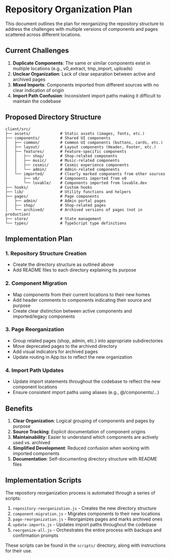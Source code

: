 # Repository Organization Plan

This document outlines the plan for reorganizing the repository structure to address the challenges with multiple versions of components and pages scattered across different locations.

## Current Challenges

1. **Duplicate Components**: The same or similar components exist in multiple locations (e.g., v0_extract, tmp_import, uploads)
2. **Unclear Organization**: Lack of clear separation between active and archived pages
3. **Mixed Imports**: Components imported from different sources with no clear indication of origin
4. **Import Path Confusion**: Inconsistent import paths making it difficult to maintain the codebase

## Proposed Directory Structure

```
client/src/
├── assets/             # Static assets (images, fonts, etc.)
├── components/         # Shared UI components
│   ├── common/         # Common UI components (buttons, cards, etc.)
│   ├── layout/         # Layout components (Header, Footer, etc.)
│   ├── features/       # Feature-specific components
│   │   ├── shop/       # Shop-related components
│   │   ├── music/      # Music-related components
│   │   ├── cosmic/     # Cosmic experience components
│   │   └── admin/      # Admin-related components
│   └── imported/       # Clearly marked components from other sources
│       ├── v0/         # Components imported from v0
│       └── lovable/    # Components imported from lovable.dev
├── hooks/              # Custom hooks
├── lib/                # Utility functions and helpers
├── pages/              # Page components
│   ├── admin/          # Admin portal pages
│   ├── shop/           # Shop-related pages
│   └── archived/       # Archived versions of pages (not in production)
├── store/              # State management
└── types/              # TypeScript type definitions
```

## Implementation Plan

### 1. Repository Structure Creation
- Create the directory structure as outlined above
- Add README files to each directory explaining its purpose

### 2. Component Migration
- Map components from their current locations to their new homes
- Add header comments to components indicating their source and purpose
- Create clear distinction between active components and imported/legacy components

### 3. Page Reorganization
- Group related pages (shop, admin, etc.) into appropriate subdirectories
- Move deprecated pages to the archived directory
- Add visual indicators for archived pages
- Update routing in App.tsx to reflect the new organization

### 4. Import Path Updates
- Update import statements throughout the codebase to reflect the new component locations
- Ensure consistent import paths using aliases (e.g., @/components/...)

## Benefits

1. **Clear Organization**: Logical grouping of components and pages by purpose
2. **Source Tracking**: Explicit documentation of component origins
3. **Maintainability**: Easier to understand which components are actively used vs. archived
4. **Simplified Development**: Reduced confusion when working with imported components
5. **Documentation**: Self-documenting directory structure with README files

## Implementation Scripts

The repository reorganization process is automated through a series of scripts:

1. `repository-reorganization.js` - Creates the new directory structure
2. `component-migration.js` - Migrates components to their new locations
3. `page-reorganization.js` - Reorganizes pages and marks archived ones
4. `update-imports.js` - Updates import paths throughout the codebase
5. `reorganize-all.js` - Orchestrates the entire process with backups and confirmation prompts

These scripts can be found in the `scripts/` directory, along with instructions for their use.
